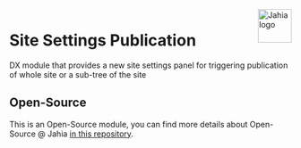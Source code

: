 <a href="https://www.jahia.com/">
    <img src="https://www.jahia.com/modules/jahiacom-templates/images/jahia-3x.png" alt="Jahia logo" title="Jahia" align="right" height="60" />
</a>

Site Settings Publication
======================
DX module that provides a new site settings panel for triggering publication of whole site or a sub-tree of the site

## Open-Source

This is an Open-Source module, you can find more details about Open-Source @ Jahia [in this repository](https://github.com/Jahia/open-source).
